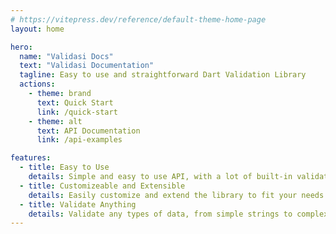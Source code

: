 ```yaml
---
# https://vitepress.dev/reference/default-theme-home-page
layout: home

hero:
  name: "Validasi Docs"
  text: "Validasi Documentation"
  tagline: Easy to use and straightforward Dart Validation Library
  actions:
    - theme: brand
      text: Quick Start
      link: /quick-start
    - theme: alt
      text: API Documentation
      link: /api-examples

features:
  - title: Easy to Use
    details: Simple and easy to use API, with a lot of built-in validators.
  - title: Customizeable and Extensible
    details: Easily customize and extend the library to fit your needs
  - title: Validate Anything
    details: Validate any types of data, from simple strings to complex objects or use transformer to handle type conversion
---
```


